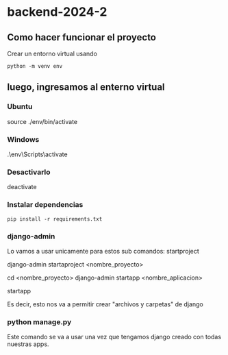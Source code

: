 # backend-2024-2

## Como hacer funcionar el proyecto

Crear un entorno virtual usando

```
python -m venv env
```

## luego, ingresamos al enterno virtual

### Ubuntu

source ./env/bin/activate

### Windows

.\env\Scripts\activate

### Desactivarlo

deactivate

### Instalar dependencias

```
pip install -r requirements.txt
```

### django-admin

Lo vamos a usar unicamente para estos sub comandos:
startproject

django-admin startaproject <nombre_proyecto>

cd <nombre_proyecto>
django-admin startapp <nombre_aplicacion>

startapp

Es decir, esto nos va a permitir crear "archivos y carpetas" de django

### python manage.py

Este comando se va a usar una vez que tengamos django creado con todas nuestras apps.
